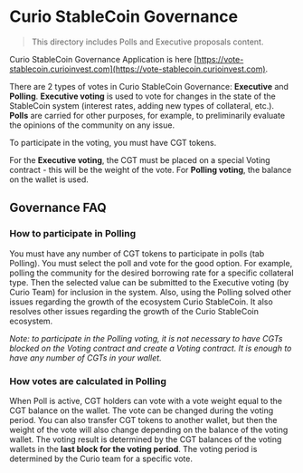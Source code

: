 # Curio StableCoin Governance

> This directory includes Polls and Executive proposals content.

Curio StableCoin Governance Application is here [https://vote-stablecoin.curioinvest.com](https://vote-stablecoin.curioinvest.com).

There are 2 types of votes in Curio StableCoin Governance: **Executive** and **Polling**. **Executive voting** is used to vote for changes in the state of the StableCoin system (interest rates, adding new types of collateral, etc.). **Polls** are carried for other purposes, for example, to preliminarily evaluate the opinions of the community on any issue.  

To participate in the voting, you must have CGT tokens.  

For the **Executive voting**, the CGT must be placed on a special Voting contract - this will be the weight of the vote. For **Polling voting**, the balance on the wallet is used.

## Governance FAQ

### How to participate in Polling

You must have any number of CGT tokens to participate in polls (tab Polling). You must select the poll and vote for the good option. For example, polling the community for the desired borrowing rate for a specific collateral type. Then the selected value can be submitted to the Executive voting (by Curio Team) for inclusion in the system. Also, using the Polling solved other issues regarding the growth of the ecosystem Curio StableCoin. It also resolves other issues regarding the growth of the Curio StableCoin ecosystem.  

*Note: to participate in the Polling voting, it is not necessary to have CGTs blocked on the Voting contract and create a Voting contract. It is enough to have any number of CGTs in your wallet.*

### How votes are calculated in Polling

When Poll is active, CGT holders can vote with a vote weight equal to the CGT balance on the wallet. The vote can be changed during the voting period. You can also transfer CGT tokens to another wallet, but then the weight of the vote will also change depending on the balance of the voting wallet. The voting result is determined by the CGT balances of the voting wallets in the **last block for the voting period**. The voting period is determined by the Curio team for a specific vote.

